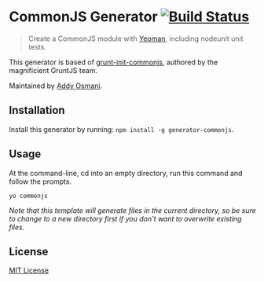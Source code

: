# CommonJS Generator [![Build Status](https://secure.travis-ci.org/yeoman/generator-commonjs.svg?branch=master)](https://travis-ci.org/yeoman/generator-commonjs)

> Create a CommonJS module with [Yeoman][], including nodeunit unit tests.

This generator is based of
[grunt-init-commonjs](https://github.com/gruntjs/grunt-init-commonjs), authored by the
magnificient GruntJS team.

Maintained by [Addy Osmani](https://github.com/addyosmani).

[Yeoman]: http://yeoman.io/


## Installation

Install this generator by running: `npm install -g generator-commonjs`.


## Usage

At the command-line, cd into an empty directory, run this command and follow the prompts.

```
yo commonjs
```

_Note that this template will generate files in the current directory, so be sure to change to a new directory first if you don't want to overwrite existing files._


## License

[MIT License](http://en.wikipedia.org/wiki/MIT_License)
